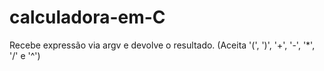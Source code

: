 # calculadora-em-C
Recebe expressão via argv e devolve o resultado. (Aceita '(', ')', '+', '-', '*', '/' e '^')
